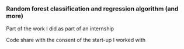 ### Random forest classification and regression algorithm (and more)

Part of the work I did as part of an internship

Code share with the consent of the start-up I worked with

